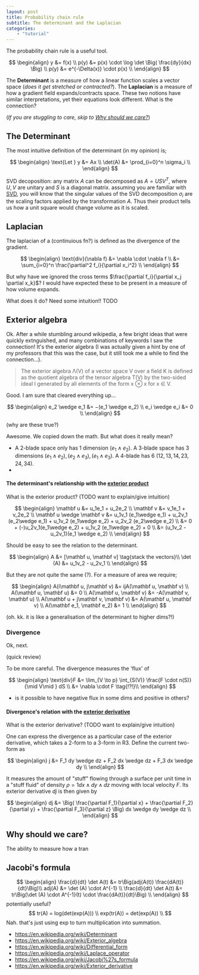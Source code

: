 ```yaml
---
layout: post
title: Probability chain rule
subtitle: The determinant and the Laplacian
categories:
    - "tutorial"
---
```


The probability chain rule is a useful tool.

$$
\begin{align}
y &= f(x) \\
p(y) &= p(x) \cdot \log \det \Big( \frac{dy}{dx} \Big) \\
p(y) &= e^{-\Delta(x)} \cdot p(x) \\
\end{align}
$$


The __Determinant__ is a measure of how a linear function scales a vector space (_does it get stretched or contracted?_). The __Laplacian__ is a measure of how a gradient field expands/contracts space. These two notions have similar interpretations, yet their equations look different. What is the connection?

(_If you are stuggling to care, skip to <a href="#why-should-we-care">Why should we care?</a>_)

## The Determinant

The most intuitive definition of the determinant (in my opinion) is;

$$
\begin{align}
\text{Let } y &= Ax \\
\det(A) &= \prod_{i=0}^n \sigma_i \\
\end{align}
$$

<side>SVD decoposition: any matrix $A$ can be decomposed as $A = USV^T$, where $U, V$ are unitary and $S$ is a diagonal matrix.</side>
assuming you are familiar with [SVD](https://en.wikipedia.org/wiki/Singular-value_decomposition), you will know that the singular values of the SVD decomposition $\sigma_i$ are the scaling factors applied by the transformation $A$. Thus their product tells us how a unit square would change volume as it is scaled.

## Laplacian

The laplacian of a (continuious fn?) is defined as the divergence of the gradient.

$$
\begin{align}
\text{div}(\nabla f) &= \nabla \cdot \nabla f \\
&= \sum_{i=0}^n \frac{\partial^2 f_i}{\partial x_i^2} \\
\end{align}
$$

But why have we ignored the cross terms $\frac{\partial f_i}{\partial x_j \partial x_k}$? I would have expected these to be present in a measure of how volume expands.

What does it do? Need some intuition!! TODO

## Exterior algebra

Ok. After a while stumbling around wikipedia, a few bright ideas that were quickly extnguished, and many combinations of keywords I saw the connection! It's the exterior algebra (I was actually given a hint by one of my professors that this was the case, but it still took me a while to find the connection...).

> The exterior algebra Λ(V) of a vector space V over a field K is defined as the quotient algebra of the tensor algebra T(V) by the two-sided ideal I generated by all elements of the form x ⊗ x for x ∈ V.

Good. I am sure that cleared everything up...


$$
\begin{align}
e_2 \wedge e_1 &= −(e_1 \wedge e_2) \\
e_i \wedge e_i &= 0 \\
\end{align}
$$

(why are these true?)

Awesome. We copied down the math. But what does it really mean?

- A 2-blade space only has 1 dimension $(e_1 \wedge e_2)$. A 3-blade space has 3 dimensions $(e_1 \wedge e_2), (e_2 \wedge e_3), (e_1 \wedge e_3)$. A 4-blade has 6 $(12, 13, 14, 23, 24, 34)$.
-

#### The determinant's relationship with the <u>exterior product</u>

What is the exterior product? (TODO want to explain/give intuition)

$$
\begin{align}
\mathbf u &= u_1e_1 + u_2e_2 \\
\mathbf v &= v_1e_1 + v_2e_2 \\
\mathbf u \wedge \mathbf v &= u_1v_1 (e_1\wedge e_1) + u_2v_1 (e_2\wedge e_1) + u_1v_2 (e_1\wedge e_2) + u_2v_2 (e_2\wedge e_2) \\
&= 0 + (-)u_2v_1(e_1\wedge e_2) + u_1v_2 (e_1\wedge e_2) + 0 \\
&= (u_1v_2 - u_2v_1)(e_1 \wedge e_2) \\
\end{align}
$$

Should be easy to see the relation to the determinant.

$$
\begin{align}
A &= [\mathbf u, \mathbf v] \tag{stack the vectors}\\
\det (A) &= u_1v_2 - u_2v_1 \\
\end{align}
$$

But they are not quite the same (?). For a measure of area we require;

$$
\begin{align}
A(i\mathbf u, j\mathbf v) &= ijA(\mathbf u, \mathbf v) \\
A(\mathbf u, \mathbf u) &= 0 \\
A(\mathbf u, \mathbf v) &= -A(\mathbf v, \mathbf u) \\
A(\mathbf u + j\mathbf v, \mathbf v) &= A(\mathbf u, \mathbf v) \\
A(\mathbf e_1, \mathbf e_2) &= 1 \\
\end{align}
$$

(oh. kk. it is like a generalisation of the determinant to higher dims?!)


### Divergence

Ok, next.

(quick review)


To be more careful. The divergence measures the 'flux' of

$$
\begin{align}
\text{div}F &= \lim_{V \to p} \int_{S(V)} \frac{F \cdot n(S)}{\mid V\mid } dS \\
&= \nabla \cdot F \tag{!?!}\\
\end{align}
$$

- is it possible to have negative flux in some dims and positive in others?

#### Divergence's relation with the <u>exterior derivative</u>

What is the exterior derivative? (TODO want to explain/give intuition)

One can express the divergence as a particular case of the exterior derivative, which takes a 2-form to a 3-form in R3. Define the current two-form as

$$
\begin{align}
j &= F_1 dy \wedge dz + F_2 dx \wedge dz + F_3 dx \wedge dy \\
\end{align}
$$


It measures the amount of "stuff" flowing through a surface per unit time in a "stuff fluid" of density $ρ = 1 dx \wedge dy \wedge dz$ moving with local velocity $F$. Its exterior derivative $dj$ is then given by

$$
\begin{align}
dj &= \Big( \frac{\partial F_1}{\partial x} + \frac{\partial F_2}{\partial y} + \frac{\partial F_3}{\partial z} \Big) dx \wedge dy \wedge dz \\
\end{align}
$$

## Why should we care?

The ability to measure how a tran

## Jacobi's formula

$$
\begin{align}
\frac{d}{dt} \det A(t) &= tr\Big(adj(A(t)) \frac{dA(t)}{dt}\Big)\\
adj(A) &= \det (A) \cdot A^{-1} \\
\frac{d}{dt} \det A(t) &= tr\Big(\det (A) \cdot A^{-1}(t) \cdot \frac{dA(t)}{dt}\Big) \\
\end{align}
$$
potentially useful?
$$
tr(A) = log(det(exp(A))) \\
exp(tr(A)) = det(exp(A)) \\
$$
Nah. that's just using exp to turn multiplication into summation.

- https://en.wikipedia.org/wiki/Determinant
- https://en.wikipedia.org/wiki/Exterior_algebra
- https://en.wikipedia.org/wiki/Differential_form
- https://en.wikipedia.org/wiki/Laplace_operator
- https://en.wikipedia.org/wiki/Jacobi%27s_formula
- https://en.wikipedia.org/wiki/Exterior_derivative
